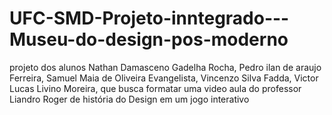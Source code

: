 # UFC-SMD-Projeto-inntegrado---Museu-do-design-pos-moderno
projeto dos alunos Nathan Damasceno Gadelha Rocha, Pedro ilan de araujo Ferreira, Samuel Maia de Oliveira Evangelista, Vincenzo Silva Fadda, Victor Lucas Livino Moreira, que busca formatar uma video aula do professor Liandro Roger de história do Design em um jogo interativo
